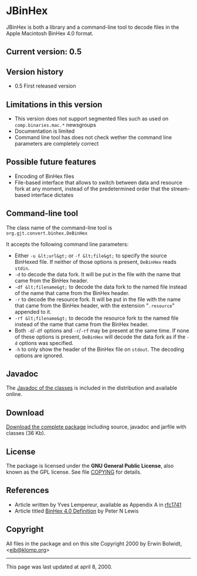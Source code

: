 # JBinHex

JBinHex is both a library and a command-line tool to decode files in
the Apple Macintosh BinHex 4.0 format.

## Current version: 0.5

## Version history

  * 0.5 First released version

## Limitations in this version

  * This version does not support segmented files such as used
  on `comp.binaries.mac.*` newsgroups
  * Documentation is limited
  * Command line tool has does not check wether the command line
  parameters are completely correct

## Possible future features

  * Encoding of BinHex files
  * File-based interface that allows to switch between data and
  resource fork at any moment, instead of the predetermined order
  that the stream-based interface dictates

## Command-line tool

The class name of the command-line tool is `org.gjt.convert.binhex.DeBinHex`

It accepts the following command line parameters:

  * Either `-u &lt;url&gt;` or `-f &lt;file&gt;`
  to specify the source BinHexed file. If neither of those options
  is present, `DeBinHex` reads `stdin`.
  * `-d` to decode the data fork. It will be put in
  the file with the name that came from the BinHex header.
  * `-df &lt;filename&gt;` to decode the data fork
  to the named file instead of the name that came from the BinHex
  header.
  * `-r` to decode the resource fork. It will be put
  in the file with the name that came from the BinHex header, with
  the extension &quot;`.resource`&quot; appended to
  it.
  * `-rf &lt;filename&gt;` to decode the resource
  fork to the named file instead of the name that came from the
  BinHex header.
  * Both `-d`/`-df` options and `-r`/`-rf`
  may be present at the same time. If none of these options is
  present, `DeBinHex` will decode the data fork as if
  the `-d` options was specified.
  * `-h` to only show the header of the BinHex file
  on `stdout`. The decoding options are ignored.

## Javadoc

The [Javadoc of the classes](https://www.klomp.org/JBinHex/javadoc/index.html) is included in the 
distribution and available online.

## Download

[Download the complete package](http://www.klomp.org/packages/JBinHex.tar.gz) including source, javadoc and jarfile with classes (36 Kb).

## License

The package is licensed under the **GNU General Public License**,
also known as the GPL license. See file [COPYING](https://www.klomp.org/JBinHex/COPYING) for 
details.

## References

  * Article written by Yves Lempereur, available as Appendix A in [rfc1741](http://www.rfc.net/get2.php3/rfc1741.html)</A>
  * Article titled [BinHex 4.0 Definition](http://wuarchive.wustl.edu/systems/mac/umich.edu/misc/documentation/binhex4.0specs.txt) by Peter N Lewis

## Copyright

All files in the package and on this site Copyright 2000 by Erwin
Bolwidt, &lt;[ejb@klomp.org](mailto:ejb@klomp.org)&gt;

----
This page was last updated at april 8, 2000.
